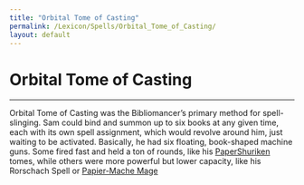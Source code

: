 ```yaml
---
title: "Orbital Tome of Casting"
permalink: /Lexicon/Spells/Orbital_Tome_of_Casting/
layout: default
---
```

# Orbital Tome of Casting
---
Orbital Tome of Casting was the Bibliomancer’s primary method
for spell-slinging. Sam could bind and summon up to six books at
any given time, each with its own spell assignment, which would
revolve around him, just waiting to be activated. Basically, he had six
floating, book-shaped machine guns. Some fired fast and held a ton
of rounds, like his [PaperShuriken](PaperShuriken.md) tomes, while others were more
powerful but lower capacity, like his Rorschach Spell or [Papier-Mache Mage](Papier-MacheMage.md)
